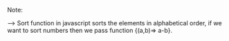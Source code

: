 Note:

--> Sort function in javascript sorts the elements in alphabetical order, if we want to sort numbers then we pass function {(a,b)=> a-b}.
